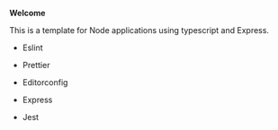 <strong style="align:center;"> Welcome </strong>

This is a template for Node applications using typescript and Express.

- Eslint
- Prettier
- Editorconfig

- Express
- Jest
